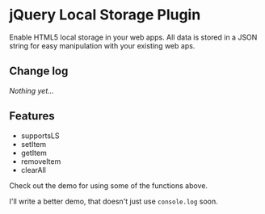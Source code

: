 jQuery Local Storage Plugin
==========

Enable HTML5 local storage in your web apps. All data is stored in a JSON string for easy manipulation with your existing web aps.

Change log
---

_Nothing yet..._

Features
---

- supportsLS
- setItem
- getItem
- removeItem
- clearAll

Check out the demo for using some of the functions above.

I'll write a better demo, that doesn't just use `console.log` soon.